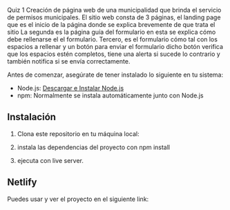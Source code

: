 Quiz 1
Creación de página web de una municipalidad que brinda el servicio de permisos municipales.
El sitio web consta de 3 páginas, el landing page que es el inicio de la página donde se explica brevemente de que trata el sitio
La segunda es la página guía del formulario en esta se explica cómo debe rellenarse el el formulario.
Tercero, es el formulario cómo tal con los espacios a rellenar y un botón para enviar el formulario dicho botón verifica que los espacios estén completos,
tiene una alerta si sucede lo contrario y también notifica si se envía correctamente.

Antes de comenzar, asegúrate de tener instalado lo siguiente en tu sistema:

- Node.js: [Descargar e Instalar Node.js](https://nodejs.org)
- npm: Normalmente se instala automáticamente junto con Node.js

## Instalación

1. Clona este repositorio en tu máquina local:

2. instala las dependencias del proyecto con npm install

3. ejecuta con live server.

## Netlify

Puedes usar y ver el proyecto en el siguiente link:

